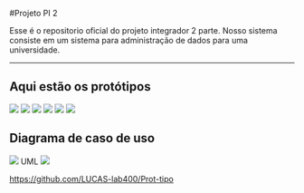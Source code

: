 #Projeto PI 2

Esse é o repositorio oficial do projeto integrador 2 parte. Nosso sistema consiste em um sistema para administração de dados para uma universidade.

------

## Aqui estão os protótipos

![](https://i.ibb.co/HqCMQ6G/Captura-de-Tela-59.png)
![](https://i.ibb.co/mSpR8BK/Captura-de-Tela-63.png)
![](https://i.ibb.co/fDVPK6z/Captura-de-Tela-64.png)
![](https://i.ibb.co/9sJqdTj/Captura-de-Tela-66.png)
![](https://i.ibb.co/MRYX9F9/Captura-de-Tela-67.png)
![](https://i.ibb.co/CKTzX93/Captura-de-Tela-70.png)
## Diagrama de caso de uso
![](https://i.ibb.co/KyY3Ctw/Captura-de-Tela-32.png)
UML
![](https://i.ibb.co/P6kzNNR/Fluxograma-final.jpg)

https://github.com/LUCAS-lab400/Prot-tipo
